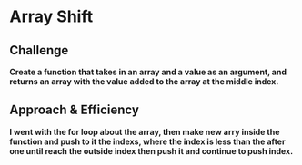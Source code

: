 # Array Shift
<!-- Short summary or background information -->

## Challenge
**Create a function that takes in an array and a value as an argument, and returns an array with the value added to the array at the middle index.** 

## Approach & Efficiency
**I went with the  for loop about the array, then make new arry inside the function and push to it the indexs, where the index is less than the after one until reach the outside index then push it and continue to push index.**
